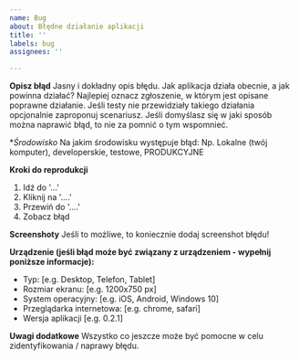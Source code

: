 ```yaml
---
name: Bug
about: Błędne działanie aplikacji
title: ''
labels: bug
assignees: ''

---
```


**Opisz błąd**
Jasny i dokładny opis błędu. Jak aplikacja działa obecnie, a jak powinna działać? Najlepiej oznacz zgłoszenie, w którym jest opisane poprawne działanie. Jeśli testy nie przewidziały takiego działania opcjonalnie zaproponuj scenariusz. Jeśli domyślasz się w jaki sposób można naprawić błąd, to nie za pomnić o tym wspomnieć.

**Środowisko*
Na jakim środowisku występuje błąd: Np. Lokalne (twój komputer), developerskie, testowe, PRODUKCYJNE

**Kroki do reprodukcji**
1. Idź do '...'
2. Kliknij na '....'
3. Przewiń do '....'
4. Zobacz błąd

**Screenshoty**
Jeśli to możliwe, to koniecznie dodaj screenshot błędu! 

**Urządzenie (jeśli błąd może być związany z urządzeniem -  wypełnij poniższe informacje):**
 - Typ: [e.g. Desktop, Telefon, Tablet]
 - Rozmiar ekranu: [e.g. 1200x750 px]
 - System operacyjny: [e.g. iOS, Android, Windows 10]
 - Przeglądarka internetowa: [e.g. chrome, safari]
 - Wersja aplikacji [e.g. 0.2.1]

**Uwagi dodatkowe**
Wszystko co jeszcze może być pomocne w celu zidentyfikowania / naprawy błędu.
